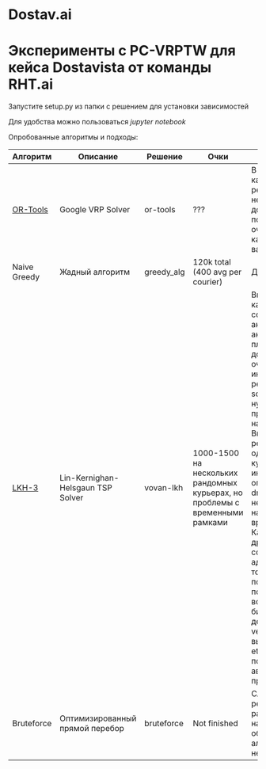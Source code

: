 # Dostav.ai
# Эксперименты с PC-VRPTW для кейса Dostavista от команды RHT.ai

Запустите setup.py из папки с решением для установки зависимостей

Для удобства можно пользоваться _*jupyter notebook*_

Опробованные алгоритмы и подходы:


Алгоритм | Описание | Решение | Очки | Вывод 
------------ | ------------- | -------------  | -------------  | -------------
[OR-Tools](https://developers.google.com/optimization/) | Google VRP Solver | or-tools | ??? | В целом выглядит как адекватное решение от гугла, неплохая документация, есть поддержка, но не очень хорошо кастомизируется на вариации vrp. 
Naive Greedy | Жадный алгоритм | greedy_alg | 120k total (400 avg per courier) | Дешево и сердито
[LKH-3](http://akira.ruc.dk/~keld/research/LKH-3/) | Lin-Kernighan-Helsgaun TSP Solver | vovan-lkh | 1000-1500 на нескольких рандомных курьерах, но проблемы с временными рамками | Выйгрывала TSP на кагле и прочих соревнованиях, но академиками для академиков, C, плохая документация, не очевидно как интерпретировать результат. Но около sota на задаче, нужно уметь правильно настраивать. Выбивает неплохие результаты на одельных курьерах, но иногда они стали опаздывать на dropoff. Возможно не правильно настроенны временные рамки. Как и многие другие TSP/VRP солверы дает адекватный ответ только если получилось построить обход всех точек (нужно бить на сабсеты / делать много vehicles и потом выбирать лучшие / etc.) Успели початиться с автором в процессе.
Bruteforce | Оптимизированный прямой перебор | bruteforce | Not finished| Слишком жадное решение. Даже при распараллеливании на 20 процессов, общее время алгоритма несколько часов



